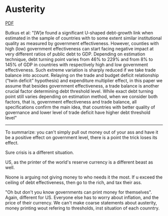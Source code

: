 # Austerity

[PDF](https://www.mdpi.com/2227-7099/6/4/62/pdf)

Butkus et al: "[W]e found a significant U-shaped debt-growth link when
estimated in the sample of countries with to some extent similar
institutional quality as measured by government
effectiveness. However, counties with high (low) government
effectiveness can start facing negative impact at very different
ratios of public debt to GDP. Depending on estimation technique, debt
turning point varies from 46% to 229% and from 8% to 145% of GDP in
countries with respectively high and low government effectiveness.
Such extreme variation is sharply reduced if we take trade balance
into account. Relaying on the trade and budget deficit relationship
(“twin deficit” hypothesis) and expenditure multiplier effect, in this
paper we assume that besides government effectiveness, a trade balance
is another crucial factor determining debt threshold level. While
exact debt turning point still varies depending on estimation method,
when we consider both factors, that is, government effectiveness and
trade balance, all specifications confirm the main idea, that
countries with better quality of governance and lower level of trade
deficit have higher debt threshold level"

---

To summarize: you can't simply pull out money out of your ass and have
it be a positive effect on government level, there is a point the
trick loses its effect.

Sure crisis is a different situation.

US, as the printer of the world's reserve currency is a different
beast as well.

Noone is arguing not giving money to who needs it the most. If u
exceed the ceiling of debt effectiveness, then go to the rich, and tax
their ass.

"Oh but don't you know governments can print money for
themselves". Again, different for US. Everyone else has to worry about
inflation, and the price of their currency. We can't make coarse
statements about austerity, money printing wout refering to
thresholds, inst situation of each counntry.

